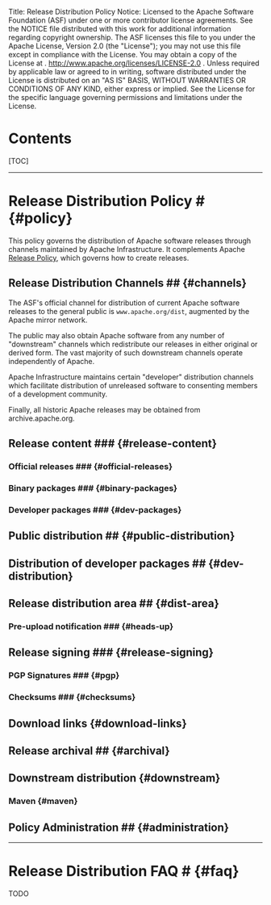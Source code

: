 Title: Release Distribution Policy
Notice:    Licensed to the Apache Software Foundation (ASF) under one
           or more contributor license agreements.  See the NOTICE file
           distributed with this work for additional information
           regarding copyright ownership.  The ASF licenses this file
           to you under the Apache License, Version 2.0 (the
           "License"); you may not use this file except in compliance
           with the License.  You may obtain a copy of the License at
           .
             http://www.apache.org/licenses/LICENSE-2.0
           .
           Unless required by applicable law or agreed to in writing,
           software distributed under the License is distributed on an
           "AS IS" BASIS, WITHOUT WARRANTIES OR CONDITIONS OF ANY
           KIND, either express or implied.  See the License for the
           specific language governing permissions and limitations
           under the License.

# Contents #

[TOC]

----------------

# Release Distribution Policy # {#policy}

This policy governs the distribution of Apache software releases
through channels maintained by Apache Infrastructure.  It complements Apache
[Release Policy](http://www.apache.org/dev/release), which governs how to
create releases.

## Release Distribution Channels ## {#channels}

The ASF's official channel for distribution of current Apache software
releases to the general public is `www.apache.org/dist`, augmented by the
Apache mirror network.

The public may also obtain Apache software from any number of "downstream"
channels which redistribute our releases in either original or derived form.
The vast majority of such downstream channels operate independently of Apache.

Apache Infrastructure maintains certain "developer" distribution channels
which facilitate distribution of unreleased software to consenting members of
a development community.

Finally, all historic Apache releases may be obtained from archive.apache.org.

## Release content ### {#release-content}

### Official releases ### {#official-releases}

### Binary packages ### {#binary-packages}

### Developer packages ### {#dev-packages}

## Public distribution ## {#public-distribution}

## Distribution of developer packages ## {#dev-distribution}

## Release distribution area ## {#dist-area}

### Pre-upload notification ### {#heads-up}

## Release signing ### {#release-signing}

### PGP Signatures ### {#pgp}

### Checksums ### {#checksums}

## Download links {#download-links}

## Release archival ## {#archival}

## Downstream distribution {#downstream}

### Maven {#maven}

## Policy Administration ## {#administration}

----------------

# Release Distribution FAQ # {#faq}

TODO
